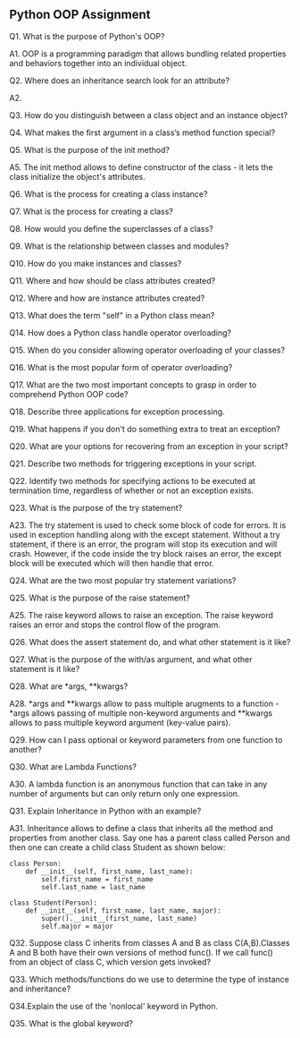 
## Python OOP Assignment
Q1. What is the purpose of Python's OOP?

A1. OOP is a programming paradigm that allows bundling related properties and behaviors together into an individual object.

Q2. Where does an inheritance search look for an attribute?

A2. 

Q3. How do you distinguish between a class object and an instance object?

Q4. What makes the first argument in a class’s method function special?

Q5. What is the purpose of the init method?

A5. The init method allows to define constructor of the class - it lets the class initialize the object's attributes.

Q6. What is the process for creating a class instance?

Q7. What is the process for creating a class?

Q8. How would you define the superclasses of a class?

Q9. What is the relationship between classes and modules?

Q10. How do you make instances and classes?

Q11. Where and how should be class attributes created?

Q12. Where and how are instance attributes created?

Q13. What does the term "self" in a Python class mean?

Q14. How does a Python class handle operator overloading?

Q15. When do you consider allowing operator overloading of your classes?

Q16. What is the most popular form of operator overloading?

Q17. What are the two most important concepts to grasp in order to comprehend Python OOP code?

Q18. Describe three applications for exception processing.

Q19. What happens if you don't do something extra to treat an exception?

Q20. What are your options for recovering from an exception in your script?

Q21. Describe two methods for triggering exceptions in your script.

Q22. Identify two methods for specifying actions to be executed at termination time, regardless of  whether or not an exception exists.

Q23. What is the purpose of the try statement?

A23. The try statement is used to check some block of code for errors. It is used in exception handling along with the except statement. Without a try statement, if there is an error, the program will stop its execution and will crash. However, if the code inside the try block raises an error, the except block will be executed which will then handle that error.  

Q24. What are the two most popular try statement variations?

Q25. What is the purpose of the raise statement?

A25. The raise keyword allows to raise an exception. The raise keyword raises an error and stops the control flow of the program. 

Q26. What does the assert statement do, and what other statement is it like?

Q27. What is the purpose of the with/as argument, and what other statement is it like?

Q28. What are *args, **kwargs?

A28. *args and **kwargs allow to pass multiple arugments to a function - *args allows
passing of multiple non-keyword arguments and **kwargs allows to pass multiple keyword argument (key-value pairs).

Q29. How can I pass optional or keyword parameters from one function to another?

Q30. What are Lambda Functions?

A30. A lambda function is an anonymous function that can take in any number of arguments but can only return only one expression.

Q31. Explain Inheritance in Python with an example?

A31. Inheritance allows to define a class that inherits all the method and properties from another class. Say one has a parent class called Person and then one can create a child class Student as shown below:

```{python}
class Person:
	def __init__(self, first_name, last_name):
		self.first_name = first_name
		self.last_name = last_name

class Student(Person):
	def __init__(self, first_name, last_name, major):
		super().__init__(first_name, last_name)
		self.major = major
```

Q32. Suppose class C inherits from classes A and B as class C(A,B).Classes A and B both have their own versions of method func(). If we call func() from an object of 
class C, which version gets invoked?

Q33. Which methods/functions do we use to determine the type of instance and inheritance?

Q34.Explain the use of the 'nonlocal' keyword in Python.

Q35. What is the global keyword?